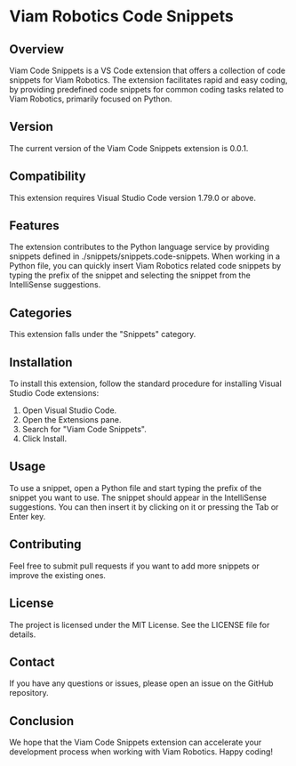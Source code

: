 # Viam Robotics Code Snippets

## Overview

Viam Code Snippets is a VS Code extension that offers a collection of code snippets for Viam Robotics. The extension facilitates rapid and easy coding, by providing predefined code snippets for common coding tasks related to Viam Robotics, primarily focused on Python.

## Version

The current version of the Viam Code Snippets extension is 0.0.1.

## Compatibility

This extension requires Visual Studio Code version 1.79.0 or above.

## Features

The extension contributes to the Python language service by providing snippets defined in ./snippets/snippets.code-snippets. When working in a Python file, you can quickly insert Viam Robotics related code snippets by typing the prefix of the snippet and selecting the snippet from the IntelliSense suggestions.

## Categories

This extension falls under the "Snippets" category.

## Installation

To install this extension, follow the standard procedure for installing Visual Studio Code extensions:

1. Open Visual Studio Code.
2. Open the Extensions pane.
3. Search for "Viam Code Snippets".
4. Click Install.

## Usage

To use a snippet, open a Python file and start typing the prefix of the snippet you want to use. The snippet should appear in the IntelliSense suggestions. You can then insert it by clicking on it or pressing the Tab or Enter key.

## Contributing

Feel free to submit pull requests if you want to add more snippets or improve the existing ones.

## License

The project is licensed under the MIT License. See the LICENSE file for details.

## Contact

If you have any questions or issues, please open an issue on the GitHub repository.

## Conclusion

We hope that the Viam Code Snippets extension can accelerate your development process when working with Viam Robotics. Happy coding!
